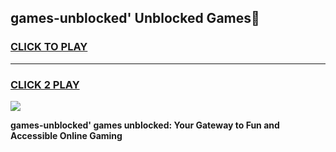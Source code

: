 
## games-unblocked' Unblocked Games👋
<h3>
<a href="https://news.freeplayer.one?title=games-unblocked'&ref=16F">CLICK TO PLAY</a></h3>
<hr>

<h3>
<a href="https://news.freeplayer.one?title=games-unblocked'&ref=16F">CLICK 2 PLAY</a>
  
</h3>

<a href="https://news.freeplayer.one?title=games-unblocked'&ref=16F/"><img src="https://clearcache.store/games.png"></a>


**games-unblocked' games unblocked: Your Gateway to Fun and Accessible Online Gaming**
